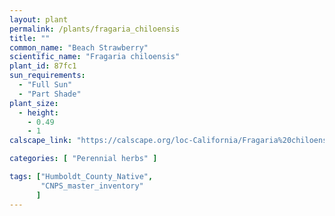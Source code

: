 ```yaml
---
layout: plant                                                              
permalink: /plants/fragaria_chiloensis
title: ""
common_name: "Beach Strawberry"
scientific_name: "Fragaria chiloensis"
plant_id: 87fc1
sun_requirements:
  - "Full Sun"
  - "Part Shade"
plant_size:
  - height: 
    - 0.49
    - 1
calscape_link: "https://calscape.org/loc-California/Fragaria%20chiloensis%20(Beach%20Strawberry)"

categories: [ "Perennial herbs" ]

tags: ["Humboldt_County_Native",
       "CNPS_master_inventory"
      ]
---
```


